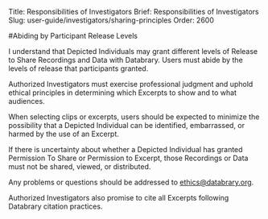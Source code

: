 Title: Responsibilities of Investigators
Brief: Responsibilities of Investigators
Slug: user-guide/investigators/sharing-principles
Order: 2600

#Abiding by Participant Release Levels

I understand that Depicted Individuals may grant different levels of Release to Share Recordings and Data with Databrary. Users must abide by the levels of release that participants granted.

Authorized Investigators must exercise professional judgment and uphold ethical principles in determining which Excerpts to show and to what audiences.

When selecting clips or excerpts, users should be expected to minimize the possibility that a Depicted Individual can be identified, embarrassed, or harmed by the use of an Excerpt.

If there is uncertainty about whether a Depicted Individual has granted Permission To Share or Permission to Excerpt, those Recordings or Data must not be shared, viewed, or distributed. 

Any problems or questions should be addressed to ethics@databrary.org.

Authorized Investigators also promise to cite all Excerpts following Databrary citation practices.
